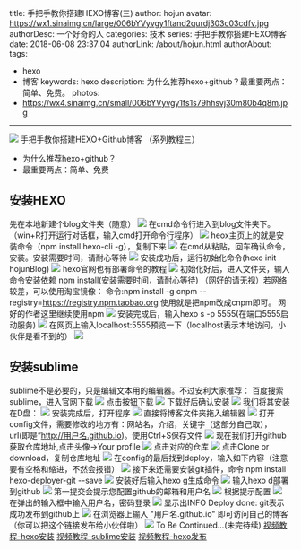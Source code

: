 title: 手把手教你搭建HEXO博客(三)
author: hojun
avatar: https://wx1.sinaimg.cn/large/006bYVyvgy1ftand2qurdj303c03cdfv.jpg
authorDesc: 一个好奇的人
categories: 技术
series: 手把手教你搭建HEXO博客
date: 2018-06-08 23:37:04
authorLink: /about/hojun.html
authorAbout:
tags:
 - hexo
 - 博客
keywords: hexo
description: 为什么推荐hexo+github？最重要两点：简单、免费。
photos:
 - https://wx4.sinaimg.cn/small/006bYVyvgy1fs1s79hhsvj30m80b4q8m.jpg
---
![](https://wx4.sinaimg.cn/large/006bYVyvgy1fs1s79hhsvj30m80b4q8m.jpg)
手把手教你搭建HEXO+Github博客 （系列教程三）

 - 为什么推荐hexo+github？ 
 - 最重要两点：简单、免费

## **安装HEXO**
先在本地新建个blog文件夹（随意）
![](https://wx3.sinaimg.cn/large/006bYVyvgy1fs42tl19jjj30oy0er76i.jpg)
在cmd命令行进入到blog文件夹下。（win+R打开运行对话框，输入cmd打开命令行程序）
![](https://wx3.sinaimg.cn/large/006bYVyvgy1fs42tjwqe3j30t30f7jsz.jpg)
heox主页上的就是安装命令（npm install hexo-cli -g），复制下来
![](https://wx3.sinaimg.cn/large/006bYVyvgy1fs42tix5trj30su0dhjti.jpg)
在cmd从粘贴，回车确认命令，安装。安装需要时间，请耐心等待
![](https://wx4.sinaimg.cn/large/006bYVyvgy1fs42tif1iuj30t50f6jtd.jpg)
安装成功后，运行初始化命令(hexo init hojunBlog)
![](https://wx2.sinaimg.cn/large/006bYVyvgy1fs42th8zvsj30sn0f8q8t.jpg)
hexo官网也有部署命令的教程
![](https://wx2.sinaimg.cn/large/006bYVyvgy1fs42tgnlq2j30t60gjtc5.jpg)
初始化好后，进入文件夹，输入命令安装依赖 npm install(安装需要时间，请耐心等待)
（网好的请无视）若网络较差，可以使用淘宝镜像：
命令:npm install -g cnpm --registry=https://registry.npm.taobao.org
使用就是把npm改成cnpm即可。
网好的作者这里继续使用npm
![](https://wx1.sinaimg.cn/large/006bYVyvgy1fs42tg3mm5j30t50f7k32.jpg)
安装完成后，输入hexo s -p 5555(在端口5555启动服务)
![](https://wx3.sinaimg.cn/large/006bYVyvgy1fs42tfed4hj30t80f7dpv.jpg)
在网页上输入localhost:5555预览一下（localhost表示本地访问，小伙伴是看不到的）
![](https://wx1.sinaimg.cn/large/006bYVyvgy1fs42tekcydj31000j0k2a.jpg)

## **安装sublime**
sublime不是必要的，只是编辑文本用的编辑器。不过安利大家推荐：
百度搜索sublime，进入官网下载
![](https://wx3.sinaimg.cn/large/006bYVyvgy1fs42tdyzfuj30sl0ef0ut.jpg)
点击按钮下载
![](https://wx2.sinaimg.cn/large/006bYVyvgy1fs42tdesx5j30zg0h7woe.jpg)
下载好后确认安装
![](https://wx4.sinaimg.cn/large/006bYVyvgy1fs42tcqmh8j30t60gj79t.jpg)
我们将其安装在D盘：
![](https://wx4.sinaimg.cn/large/006bYVyvgy1fs42tbw18ej30t60gjtf7.jpg)
安装完成后，打开程序
![](https://wx2.sinaimg.cn/large/006bYVyvgy1fs42tawt44j30t60gjthw.jpg)
直接将博客文件夹拖入编辑器
![](https://wx4.sinaimg.cn/large/006bYVyvgy1fs42ta9hibj30t60gjn2h.jpg)
打开config文件，需要修改的地方有：网站名，介绍，关键字（这部分自己取），url(即是“http://用户名.github.io)。使用Ctrl+S保存文件
![](https://wx4.sinaimg.cn/large/006bYVyvgy1fs42t91tj5j31050lcqdq.jpg)
现在我们打开github获取仓库地址,点击头像->Your profile
![](https://wx4.sinaimg.cn/large/006bYVyvgy1fs42t7vw7cj30t60gjgq6.jpg)
点击对应的仓库
![](https://wx1.sinaimg.cn/large/006bYVyvgy1fs42t7e1kzj30t60gjtcu.jpg)
点击Clone or download，复制仓库地址
![](https://wx4.sinaimg.cn/large/006bYVyvgy1fs42t6uctmj30t60gjq89.jpg)
在config的最后找到deploy，输入如下内容（注意要有空格和缩进，不然会报错）
![](https://wx3.sinaimg.cn/large/006bYVyvgy1fs42t54pvhj30v20hln30.jpg)
接下来还需要安装git插件，命令 npm install hexo-deployer-git --save
![](https://wx1.sinaimg.cn/large/006bYVyvgy1fs42t5xfk3j30t60gjq6j.jpg)
安装好后输入hexo g生成命令
![](https://wx1.sinaimg.cn/large/006bYVyvgy1fs42t3t2ahj30rw0eotg4.jpg)
输入hexo d部署到github
![](https://wx4.sinaimg.cn/large/006bYVyvgy1fs42t4iuwaj30s10elwnr.jpg)
第一提交会提示您配置github的邮箱和用户名
![](https://wx3.sinaimg.cn/large/006bYVyvgy1fs42t30g0lj30rx0eqn5a.jpg)
根据提示配置
![](https://wx3.sinaimg.cn/large/006bYVyvgy1fs42t20a1uj30ru0ekjyw.jpg)
在弹出的输入框中输入用户名，密码登录
![](https://wx2.sinaimg.cn/large/006bYVyvgy1fs42t11faaj30so0etwii.jpg)
显示出INFO Deploy done: git表示成功发布到github上
![](https://wx3.sinaimg.cn/large/006bYVyvgy1fs42t0fro1j30rx0ep12s.jpg)
在浏览器上输入 "用户名.github.io" 即可访问自己的博客（你可以把这个链接发布给小伙伴啦）
![](https://wx2.sinaimg.cn/large/006bYVyvgy1fs42szjvzzj30zn0icwh9.jpg)
To Be Continued...(未完待续)
[视频教程-hexo安装](http://baijiahao.baidu.com/builder/preview/s?id=1602625496419176522)
[视频教程-sublime安装](http://baijiahao.baidu.com/builder/preview/s?id=1602625553939166110)
[视频教程-hexo发布](http://baijiahao.baidu.com/builder/preview/s?id=1602720282034365017)